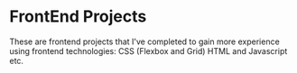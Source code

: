 # FrontEnd Projects

These are frontend projects that I've completed to gain more experience using frontend technologies: CSS (Flexbox and Grid) HTML and Javascript etc.
